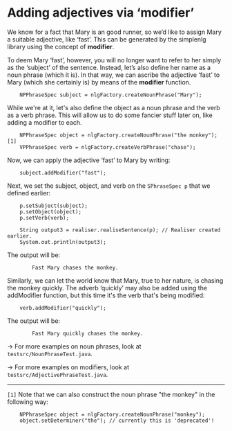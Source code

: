 # Adding adjectives via ‘modifier’ #

We know for a fact that Mary is an good runner, so we’d like to assign Mary a suitable adjective, like ‘fast’.  This can be generated by the simplenlg library using the concept of **modifier**.

To deem Mary ‘fast’, however, you will no longer want to refer to her simply as the ‘subject’ of the sentence. Instead, let’s also define her name as a noun phrase (which it is). In that way, we can ascribe the adjective ‘fast’ to Mary (which she certainly is) by means of the **modifier** function.
```
	NPPhraseSpec subject = nlgFactory.createNounPhrase("Mary");
```

While we're at it, let's also define the object as a noun phrase and the verb as a verb phrase.  This will allow us to do some fancier stuff later on, like adding a modifier to each.

```
	NPPhraseSpec object = nlgFactory.createNounPhrase("the monkey");  [1]
	VPPhraseSpec verb = nlgFactory.createVerbPhrase("chase");
```
Now, we can apply the adjective ‘fast’ to Mary by writing:
```
	subject.addModifier("fast");
```
Next, we set the subject, object, and verb on the `SPhraseSpec p` that we defined earlier:
```
	p.setSubject(subject);
	p.setObject(object);
	p.setVerb(verb);

	String output3 = realiser.realiseSentence(p); // Realiser created earlier.
	System.out.println(output3);
```
The output will be:
```
        Fast Mary chases the monkey.
```

Similarly, we can let the world know that Mary, true to her nature, is chasing the monkey quickly.  The adverb ‘quickly’ may also be added using the addModifier function, but this time it's the verb that's being modified:
```
	verb.addModifier("quickly"); 
```
The output will be:
```
        Fast Mary quickly chases the monkey.
```

→ For more examples on noun phrases, look at `testsrc/NounPhraseTest.java`.

→ For more examples on modifiers, look at `testsrc/AdjectivePhraseTest.java`.


---

`[1]` Note that we can also construct the noun phrase "the monkey" in the following way:
```
	NPPhraseSpec object = nlgFactory.createNounPhrase("monkey");
	object.setDeterminer("the"); // currently this is 'deprecated'!
```